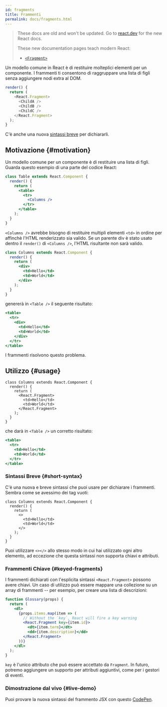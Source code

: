 ```yaml
---
id: fragments
title: Frammenti
permalink: docs/fragments.html
---
```


<div class="scary">

> These docs are old and won't be updated. Go to [react.dev](https://react.dev/) for the new React docs.
> 
> These new documentation pages teach modern React:
>
> - [`<Fragment>`](https://react.dev/reference/react/Fragment)

</div>

Un modello comune in React è di restituire molteplici elementi per un componente. I frammenti ti consentono di raggruppare una lista di figli senza aggiungere nodi extra al DOM.

```js
render() {
  return (
    <React.Fragment>
      <ChildA />
      <ChildB />
      <ChildC />
    </React.Fragment>
  );
}
```

C'è anche una nuova [sintassi breve](#short-syntax) per dichiararli.

## Motivazione {#motivation}

Un modello comune per un componente è di restituire una lista di figli. Guarda questo esempio di una parte del codice React:

```jsx
class Table extends React.Component {
  render() {
    return (
      <table>
        <tr>
          <Columns />
        </tr>
      </table>
    );
  }
}
```

`<Columns />` avrebbe bisogno di restituire multipli elementi `<td>` in ordine per affinchè l'HTML renderizzato sia valido. Se un parente div è stato usato dentro il `render()` di `<Columns />`, l'HTML risultante non sarà valido.

```jsx
class Columns extends React.Component {
  render() {
    return (
      <div>
        <td>Hello</td>
        <td>World</td>
      </div>
    );
  }
}
```

genererà in `<Table />` il seguente risultato:

```jsx
<table>
  <tr>
    <div>
      <td>Hello</td>
      <td>World</td>
    </div>
  </tr>
</table>
```

I frammenti risolvono questo problema.

## Utilizzo {#usage}

```jsx{4,7}
class Columns extends React.Component {
  render() {
    return (
      <React.Fragment>
        <td>Hello</td>
        <td>World</td>
      </React.Fragment>
    );
  }
}
```

che darà in `<Table />` un corretto risultato:

```jsx
<table>
  <tr>
    <td>Hello</td>
    <td>World</td>
  </tr>
</table>
```

### Sintassi Breve {#short-syntax}

C'è una nuova e breve sintassi che puoi usare per dichiarare i frammenti. Sembra come se avessimo dei tag vuoti:

```jsx{4,7}
class Columns extends React.Component {
  render() {
    return (
      <>
        <td>Hello</td>
        <td>World</td>
      </>
    );
  }
}
```

Puoi utilizzare `<></>` allo stesso modo in cui hai utilizzato ogni altro elemento, ad eccezione che questa sintassi non supporta chiavi e attributi.

### Frammenti Chiave {#keyed-fragments}

I frammenti dichiarati con l'esplicita sintassi `<React.Fragment>` possono avere chiavi. Un caso di utilizzo può essere mappare una collezione su un array di frammenti -- per esempio, per creare una lista di descrizioni:

```jsx
function Glossary(props) {
  return (
    <dl>
      {props.items.map(item => (
        // Without the `key`, React will fire a key warning
        <React.Fragment key={item.id}>
          <dt>{item.term}</dt>
          <dd>{item.description}</dd>
        </React.Fragment>
      ))}
    </dl>
  );
}
```

`key` è l'unico attributo che può essere accettato da `Fragment`. In futuro, potremo aggiungere un supporto per attributi aggiuntivi, come per i gestori di eventi.

### Dimostrazione dal vivo {#live-demo}

Puoi provare la nuova sintassi del frammento JSX con questo [CodePen](https://codepen.io/reactjs/pen/VrEbjE?editors=1000).
